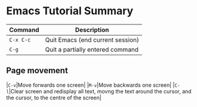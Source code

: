 # Emacs Tutorial Summary

|Command|Description|
|---|---|
|`C-x C-c`|Quit Emacs (end current session)|
|`C-g`|Quit a partially entered command|

## Page movement

|`C-v`|Move forwards one screen|
|`M-v`|Move backwards one screen|
|`C-l`|Clear screen and redisplay all text, movng the text around the cursor, and the cursor, to the centre of the screen|
